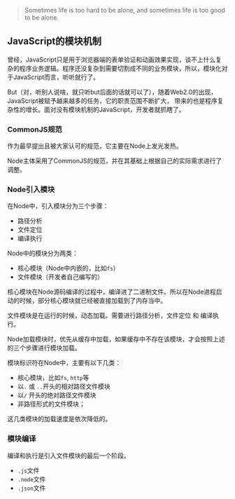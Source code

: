 > Sometimes life is too hard to be alone, and sometimes life is too good to be alone.


## JavaScript的模块机制

曾经，JavaScript只是用于浏览器端的表单验证和动画效果实现，谈不上什么复杂的程序业务逻辑。程序还没复杂到需要切割成不同的业务模块，所以，模块化对于JavaScript而言，听听就行了。

But（对，听别人说啥，就只听but后面的话就可以了），随着Web2.0的出现，JavaScript被赋予越来越多的任务，它的职责范围不断扩大， 带来的也是程序复杂性的增长。面对没有模块机制的JavaScript，开发者就抓瞎了。

### CommonJS规范
作为最早提出且被大家认可的规范，它主要在Node上发光发热。

Node主体采用了CommonJS的规范，并在其基础上根据自己的实际需求进行了调整。

### Node引入模块

在Node中，引入模块分为三个步骤：

- 路径分析
- 文件定位
- 编译执行


Node中的模块分为两类：

- 核心模块（Node中内嵌的，比如`fs`）
- 文件模块（开发者自己编写的）


核心模块在Node源码编译的过程中，编译进了二进制文件。所以在Node进程启动的时候，部分核心模块就已经被直接加载到了内存当中。

文件模块是在运行的时候，动态加载。需要进行路径分析，文件定位 和 编译执行。


Node加载模块时，优先从缓存中加载，如果缓存中不存在该模块，才会按照上述的三个步骤进行模块加载。

模块标识符在Node中，主要有以下几类：

- 核心模块，比如`fs`, `http`等
- 以`.` 或 `..`开头的相对路径文件模块
- 以`/` 开头的绝对路径文件模块
- 非路径形式的文件模块；

这几类模块的加载速度是依次降低的。

### 模块编译
编译和执行是引入文件模块的最后一个阶段。

- `.js`文件
- `.node`文件
- `.json`文件